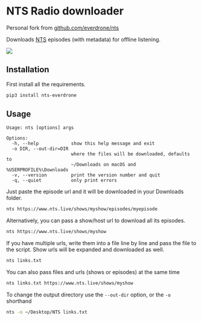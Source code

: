 # NTS Radio downloader

Personal fork from [github.com/everdrone/nts](https://github.com/everdrone/nts)

Downloads [NTS](https://www.nts.live) episodes (with metadata) for offline listening.

<img src="https://i.postimg.cc/fRfNN8Y6/nts-header.png" />

## Installation

First install all the requirements.

```sh
pip3 install nts-everdrone
```

## Usage

```
Usage: nts [options] args

Options:
  -h, --help            show this help message and exit
  -o DIR, --out-dir=DIR
                        where the files will be downloaded, defaults to
                        ~/Downloads on macOS and %USERPROFILE%\Downloads
  -v, --version         print the version number and quit
  -q, --quiet           only print errors
```

Just paste the episode url and it will be downloaded in your Downloads folder.

```sh
nts https://www.nts.live/shows/myshow/episodes/myepisode
```

Alternatively, you can pass a show/host url to download all its episodes.

```sh
nts https://www.nts.live/shows/myshow
```

If you have multiple urls, write them into a file line by line and pass the file to the script.
Show urls will be expanded and downloaded as well.

```sh
nts links.txt
```

You can also pass files and urls (shows or episodes) at the same time

```sh
nts links.txt https://www.nts.live/shows/myshow
```

To change the output directory use the `--out-dir` option, or the `-o` shorthand

```sh
nts -o ~/Desktop/NTS links.txt
```
